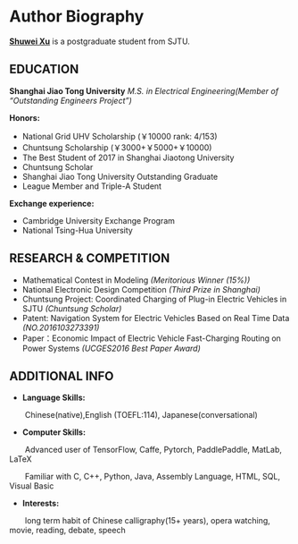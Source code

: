 # Author Biography


**[Shuwei Xu](https://github.com/CynthiaSuwi)** is a postgraduate student from SJTU.

## EDUCATION
**Shanghai Jiao Tong University** *M.S. in Electrical Engineering(Member of “Outstanding Engineers Project”)*

**Honors:**
* National Grid UHV Scholarship (￥10000 rank: 4/153)
* Chuntsung Scholarship (￥3000+￥5000+￥10000)
* The Best Student of 2017 in Shanghai Jiaotong University
* Chuntsung Scholar
* Shanghai Jiao Tong University Outstanding Graduate
* League Member and Triple-A Student

**Exchange experience:**
* Cambridge University Exchange Program
* National Tsing-Hua University

## RESEARCH & COMPETITION

* Mathematical Contest in Modeling *(Meritorious Winner (15%))*
* National Electronic Design Competition  *(Third Prize in Shanghai)*
* Chuntsung Project: Coordinated Charging of Plug-in Electric Vehicles in SJTU *(Chuntsung Scholar)*
* Patent: Navigation System for Electric Vehicles Based on Real Time Data *(NO.2016103273391)*
* Paper：Economic Impact of Electric Vehicle Fast-Charging Routing on Power Systems *(UCGES2016 Best Paper Award)*


## ADDITIONAL INFO

* **Language Skills:**

&emsp;&emsp;Chinese(native),English (TOEFL:114), Japanese(conversational)
* **Computer Skills:**

&emsp;&emsp;Advanced user of TensorFlow, Caffe, Pytorch, PaddlePaddle, MatLab, LaTeX

&emsp;&emsp;Familiar with C, C++, Python, Java, Assembly Language, HTML, SQL, Visual Basic
* **Interests:**

&emsp;&emsp;long term habit of Chinese calligraphy(15+ years), opera watching, movie, reading, debate, speech
